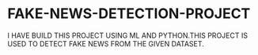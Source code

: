 # FAKE-NEWS-DETECTION-PROJECT
I HAVE BUILD THIS PROJECT USING ML AND PYTHON.THIS PROJECT IS USED TO DETECT FAKE NEWS FROM THE GIVEN DATASET.
